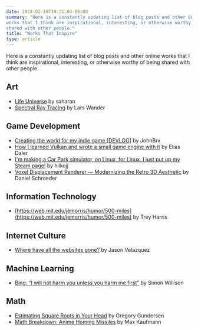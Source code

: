 ```yaml
---
date: 2024-02-19T19:31:04-05:00
summary: "Here is a constantly updating list of blog posts and other online
works that I think are inspirational, interesting, or otherwise worthy of being
shared with other people."
title: "Works That Inspire"
type: article
---
```


Here is a constantly updating list of blog posts and other online works that I
think are inspirational, interesting, or otherwise worthy of being shared with
other people.

## Art

- [Life Universe](https://oimo.io/works/life/) by saharan
- [Spectral Ray Tracing](https://larswander.com/writing/spectral-ray-tracing/) by Lars Wander

## Game Development

- [Creating the world for my indie game [DEVLOG]](https://www.youtube.com/watch?v=wiMqixx-8EU) by JohnBrx
- [How I learned Vulkan and wrote a small game engine with it](https://edw.is/learning-vulkan/) by Elias Daler
- [I'm making a Car Park simulator, on Linux, for Linux. I just put up my Steam page!](https://www.reddit.com/r/linux_gaming/comments/1df6u6j/im_making_a_car_park_simulator_on_linux_for_linux/) by hilkojj
- [Voxel Displacement Renderer — Modernizing the Retro 3D Aesthetic](https://blog.danielschroeder.me/2024/05/voxel-displacement-modernizing-retro-3d/) by Daniel Schroeder

## Information Technology

- [https://web.mit.edu/jemorris/humor/500-miles](https://web.mit.edu/jemorris/humor/500-miles) by Trey Harris

## Internet Culture

- [Where have all the websites gone?](https://www.fromjason.xyz/p/notebook/where-have-all-the-websites-gone/) by Jason Velazquez

## Machine Learning

- [Bing: “I will not harm you unless you harm me first”](https://simonwillison.net/2023/Feb/15/bing/) by Simon Willison

## Math

- [Estimating Square Roots in Your Head](https://gregorygundersen.com/blog/2023/02/01/estimating-square-roots/) by Gregory Gundersen
- [Math Breakdown: Anime Homing Missiles](https://blog.littlepolygon.com/posts/missile/) by Max Kaufmann
